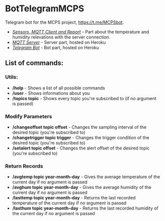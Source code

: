 # BotTelegramMCPS
Telegram bot for the MCPS project, https://t.me/MCPSbot.
- [_Sensors, MQTT Client and Report_](https://github.com/nikodallanoce/MCPS) - Part about the temperature and humidity relevations with the server connection.
- [_MQTT Server_](https://github.com/nikodallanoce/MQTTServer) - Server part, hosted on Heroku
- [_Telegram Bot_](https://github.com/RistoAle97/BotTelegramMCPS) - Bot part, hosted on Heroku
## List of commands:
### Utils:
- **/help** - Shows a list of all possible commands
- **/user** - Shows informations about you
- **/topics topic** - Shows every topic you're subscribed to (if no argument is passed)

### Modify Parameters
- **/changeoffset topic offset** - Changes the sampling interval of the desired topic (you're subscribed to)
- **/changetrigger topic trigger** - Changes the trigger condition of the desired topic (you're subscribed to)
- **/setalert topic offset** - Changes the alert offset of the desired topic (you're subscribed to)

### Return Records
- **/avgtemp topic year-month-day** - Gives the average temperature of the current day if no argument is passed
- **/avghum topic year-month-day** - Gives the average humidity of the current day if no argument is passed
- **/lasttemp topic year-month-day** - Returns the last recorded temperature of the current day if no argument is passed
- **/lasthum topic year-month-day** - Returns the last recorded humidity of the current day if no argument is passed
